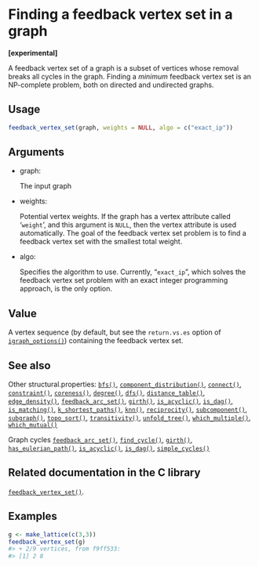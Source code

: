 # Finding a feedback vertex set in a graph

**\[experimental\]**

A feedback vertex set of a graph is a subset of vertices whose removal
breaks all cycles in the graph. Finding a *minimum* feedback vertex set
is an NP-complete problem, both on directed and undirected graphs.

## Usage

``` r
feedback_vertex_set(graph, weights = NULL, algo = c("exact_ip"))
```

## Arguments

- graph:

  The input graph

- weights:

  Potential vertex weights. If the graph has a vertex attribute called
  ‘`weight`’, and this argument is `NULL`, then the vertex attribute is
  used automatically. The goal of the feedback vertex set problem is to
  find a feedback vertex set with the smallest total weight.

- algo:

  Specifies the algorithm to use. Currently, “`exact_ip`”, which solves
  the feedback vertex set problem with an exact integer programming
  approach, is the only option.

## Value

A vertex sequence (by default, but see the `return.vs.es` option of
[`igraph_options()`](https://r.igraph.org/reference/igraph_options.md))
containing the feedback vertex set.

## See also

Other structural.properties:
[`bfs()`](https://r.igraph.org/reference/bfs.md),
[`component_distribution()`](https://r.igraph.org/reference/components.md),
[`connect()`](https://r.igraph.org/reference/ego.md),
[`constraint()`](https://r.igraph.org/reference/constraint.md),
[`coreness()`](https://r.igraph.org/reference/coreness.md),
[`degree()`](https://r.igraph.org/reference/degree.md),
[`dfs()`](https://r.igraph.org/reference/dfs.md),
[`distance_table()`](https://r.igraph.org/reference/distances.md),
[`edge_density()`](https://r.igraph.org/reference/edge_density.md),
[`feedback_arc_set()`](https://r.igraph.org/reference/feedback_arc_set.md),
[`girth()`](https://r.igraph.org/reference/girth.md),
[`is_acyclic()`](https://r.igraph.org/reference/is_acyclic.md),
[`is_dag()`](https://r.igraph.org/reference/is_dag.md),
[`is_matching()`](https://r.igraph.org/reference/matching.md),
[`k_shortest_paths()`](https://r.igraph.org/reference/k_shortest_paths.md),
[`knn()`](https://r.igraph.org/reference/knn.md),
[`reciprocity()`](https://r.igraph.org/reference/reciprocity.md),
[`subcomponent()`](https://r.igraph.org/reference/subcomponent.md),
[`subgraph()`](https://r.igraph.org/reference/subgraph.md),
[`topo_sort()`](https://r.igraph.org/reference/topo_sort.md),
[`transitivity()`](https://r.igraph.org/reference/transitivity.md),
[`unfold_tree()`](https://r.igraph.org/reference/unfold_tree.md),
[`which_multiple()`](https://r.igraph.org/reference/which_multiple.md),
[`which_mutual()`](https://r.igraph.org/reference/which_mutual.md)

Graph cycles
[`feedback_arc_set()`](https://r.igraph.org/reference/feedback_arc_set.md),
[`find_cycle()`](https://r.igraph.org/reference/find_cycle.md),
[`girth()`](https://r.igraph.org/reference/girth.md),
[`has_eulerian_path()`](https://r.igraph.org/reference/has_eulerian_path.md),
[`is_acyclic()`](https://r.igraph.org/reference/is_acyclic.md),
[`is_dag()`](https://r.igraph.org/reference/is_dag.md),
[`simple_cycles()`](https://r.igraph.org/reference/simple_cycles.md)

## Related documentation in the C library

[`feedback_vertex_set()`](https://igraph.org/c/html/latest/igraph-Structural.html#igraph_feedback_vertex_set).

## Examples

``` r
g <- make_lattice(c(3,3))
feedback_vertex_set(g)
#> + 2/9 vertices, from f9ff533:
#> [1] 2 8
```

